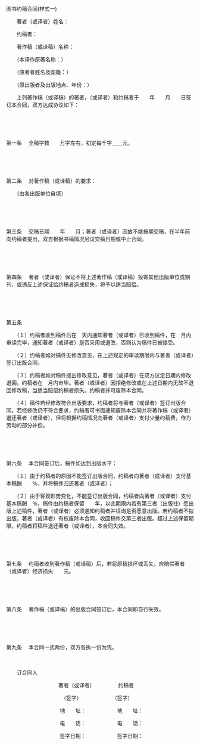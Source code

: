 



图书约稿合同(样式一)



 

　　著者（或译者）姓名：

　　约稿者：

　　著作稿（或译稿）名称：

　　（本译作原著名称：）

　　（原著者姓名及国籍：）

　　（原出版者及出版地点、年份：）

　　上列著作稿（或译稿）的著者，（或译者）和约稿者于　　年　　月　　日签订本合同，双方达成协议如下：

　　

　　

第一条
　全稿字数　　万字左右，初定每千字＿＿元。

　　

　　

第二条
　对著作稿（或译稿）的要求：

　　〔由各出版单位自填〕

　　

　　

第三条
　交稿日期　　年　　月；著者（或译者）因故不能按期交稿，在半年前向约稿者提出，双方根据书稿情况另议交稿日期或中止合同。

　　

　　

第四条
　著者（或译者）保证不将上述著作稿（或译稿）投寄其他出版单位或期刊，或违反上述保证给约稿者造成损失，将予以适当赔偿。

　　

　　

第五条
　

　　（１）约稿者收到稿件后在　天内通知著者（或译者）已收到稿件，在　月内审读完毕，通知著者（或译者）是否采用或退改，否则认为稿件已被接受。

　　（２）约稿者如对搞件无修改意见，在上述规定的审读期限内与著者（或译者）签订出版合同。

　　（３）约稿者如对稿件提出修改意见，著者（或译者）在双方议定日期内修改退回。约稿者在　月内审毕。著者（或译者）因拒绝修改或在上述日期内无故不退回修改稿，当适当赔偿约稿者损失。约稿者并可废除本合同。

　　（４）稿件若经修改符合出版要求，约稿者将与著者（或译者）签订出版合同，若经修改仍不符合要求，约稿者可书面通知废除本合同并将著作稿（或译者）退还著者（或译者），但将根据约稿情况向著者（或译者）支付少量约稿费，作为劳动的部分补偿。

　　

　　

第六条
　本合同签订后，稿件如达到出版水平：

　　（１）由于约稿者的原因不能签订出版合同，约稿者向著者（或译者）支付基本稿酬　　％，并将稿件归还著者（或译者）；

　　（２）由于客观形势变化，不能签订出版合同，约稿者向著者（或译者）支付基本稿酬　％，稿件由约稿者保留　　年，以此期限内若有第三者（出版社）愿出版上述稿件，著者（或译者）必须通知约稿者并征询是否愿意出版。若约稿者不拟出版，著者（或译者）有权废除本合同，收回稿件交第三者出版。超过上述保留期限，约稿者将稿件退还著者（或译者），本合同失效。

　　

　　

第七条
　约稿者收到著作稿（或译稿）后，若将原稿损坏或丢失，应赔偿著者（或译者）经济损失　　元。

　　

　　

第八条
　著作稿（或译稿）的出版合同签订后，本合同即自行失效。

　　

　　

第九条
　本合同一式两份，双方各执一份为凭。

　　

　　订合同人

　　　　　　　　　　著者（或译者）　　　　　约稿者

　　　　　　　　　　　（签字）　　　　　　 （签字）

　　　　　　　　　　 地　　址：　　　　　　地　　址：

　　　　　　　　　　 电　　话：　　　　　　电　　话：

　　　　　　　　　　 签字日期：　　　　　　签字日期：